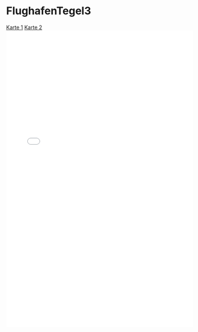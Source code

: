 # FlughafenTegel3
<head>
<meta charset="utf-8">
<style>
    iframe { border: none; }
</style>
</head>
<body>
<nav>
<a href="kepler.gl.html" target="iframe">Karte 1</a>
<a href="hello.html" target="iframe">Karte 2</a>
</nav>
<iframe name="iframe" src="kepler.gl.html" width="100%" height="800px">
</iframe>
</body>